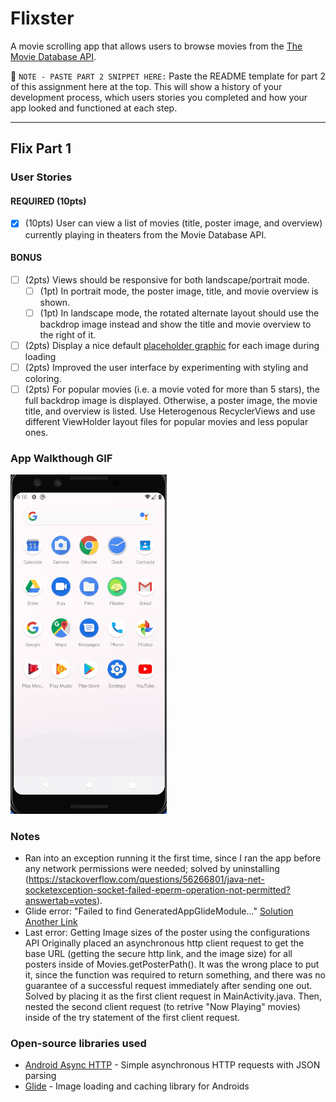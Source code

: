# Flixster
A movie scrolling app that allows users to browse movies from the [The Movie Database API](http://docs.themoviedb.apiary.io/#).

📝 `NOTE - PASTE PART 2 SNIPPET HERE:` Paste the README template for part 2 of this assignment here at the top. This will show a history of your development process, which users stories you completed and how your app looked and functioned at each step.

---

## Flix Part 1

### User Stories

#### REQUIRED (10pts)
- [x] (10pts) User can view a list of movies (title, poster image, and overview) currently playing in theaters from the Movie Database API.

#### BONUS
- [ ] (2pts) Views should be responsive for both landscape/portrait mode.
   - [ ] (1pt) In portrait mode, the poster image, title, and movie overview is shown.
   - [ ] (1pt) In landscape mode, the rotated alternate layout should use the backdrop image instead and show the title and movie overview to the right of it.

- [ ] (2pts) Display a nice default [placeholder graphic](https://guides.codepath.org/android/Displaying-Images-with-the-Glide-Library#advanced-usage) for each image during loading
- [ ] (2pts) Improved the user interface by experimenting with styling and coloring.
- [ ] (2pts) For popular movies (i.e. a movie voted for more than 5 stars), the full backdrop image is displayed. Otherwise, a poster image, the movie title, and overview is listed. Use Heterogenous RecyclerViews and use different ViewHolder layout files for popular movies and less popular ones.

### App Walkthough GIF
<img src="walkthru.gif" width=250><br>

### Notes
- Ran into an exception running it the first time, since I ran the app before any network permissions were needed; solved by uninstalling (https://stackoverflow.com/questions/56266801/java-net-socketexception-socket-failed-eperm-operation-not-permitted?answertab=votes).
- Glide error: "Failed to find GeneratedAppGlideModule..." [Solution](https://stackoverflow.com/questions/49901629/glide-showing-error-failed-to-find-generatedappglidemodule) [Another Link](https://bumptech.github.io/glide/doc/generatedapi.html)
- Last error: Getting Image sizes of the poster using the configurations API
Originally placed an asynchronous http client request to get the base URL (getting the secure http link, and the image size) for all posters inside of Movies.getPosterPath(). It was the wrong place to put it, since the function was required to return something, and there was no guarantee of a successful request immediately after sending one out.
Solved by placing it as the first client request in MainActivity.java. Then, nested the second client request (to retrive "Now Playing" movies) inside of the try statement of the first client request.

### Open-source libraries used

- [Android Async HTTP](https://github.com/codepath/CPAsyncHttpClient) - Simple asynchronous HTTP requests with JSON parsing
- [Glide](https://github.com/bumptech/glide) - Image loading and caching library for Androids
